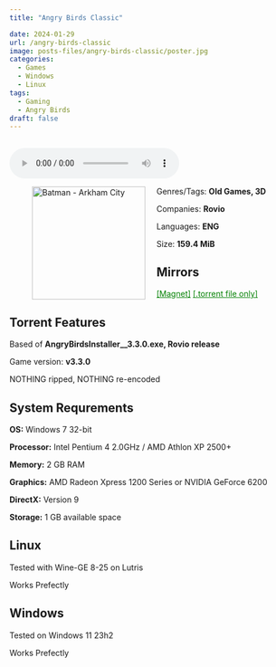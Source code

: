 ```yaml
---
title: "Angry Birds Classic"

date: 2024-01-29
url: /angry-birds-classic
image: posts-files/angry-birds-classic/poster.jpg
categories:
  - Games
  - Windows
  - Linux
tags:
  - Gaming
  - Angry Birds
draft: false
---
```

##
<style>
  body.dark-mode,
  body.dark-mode main * {
    background: url('/posts-files/angry-birds-classic/background.png') center center fixed no-repeat;
    background-size: 100% 100%;
    background-size: cover;
    color: #f5f5f5;
  }
</style>
<script>
    document.addEventListener('DOMContentLoaded', function () {
        var body = document.body;
        var switcher = document.querySelector('.js-toggle');
                body.classList.add('dark-mode');
                // Save user preference in storage
                localStorage.setItem('darkMode', 'true');
            
        });
</script>

<audio controls autoplay>
  <source src="/posts-files/angry-birds-classic/music.mp3" type="audio/mp3">
  Your browser does not support the audio tag.
</audio>


<figure style="float: left; margin-right: 20px;">
  <img src="/posts-files/angry-birds-classic/poster.jpg" alt="Batman - Arkham City" style="width: 200px;">
</figure>

Genres/Tags: **Old Games, 3D**

Companies: **Rovio**

Languages: **ENG**

Size: **159.4 MiB**

## Mirrors
<a href="magnet:?xt=urn:btih:4TSSCX4TJRYBLW4MAJGANBR6GPI25WLD&dn=Angry%20Birds%20Classic" style="color: green;">[Magnet]</a>
<a href="https://www.dropbox.com/scl/fi/24x4l1mxcbm2rta3xprm7/Angry-Birds-Classic.torrent?rlkey=h7mylt5up8wvwiripxdypjfx3&dl=1" style="color: green;">[.torrent file only]</a>

## Torrent Features
Based of **AngryBirdsInstaller__3.3.0.exe, Rovio release**

Game version: **v3.3.0**

NOTHING ripped, NOTHING re-encoded

## System Requrements
**OS:** Windows 7 32-bit

**Processor:** Intel Pentium 4 2.0GHz / AMD Athlon XP 2500+

**Memory:** 2 GB RAM

**Graphics:** AMD Radeon Xpress 1200 Series or NVIDIA GeForce 6200

**DirectX:** Version 9

**Storage:** 1 GB available space


## Linux

Tested with Wine-GE 8-25 on Lutris

Works Prefectly

## Windows

Tested on Windows 11 23h2

Works Prefectly